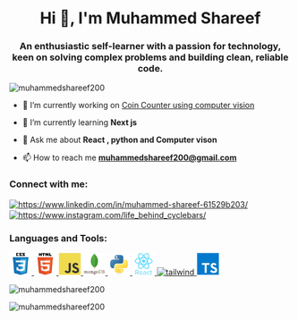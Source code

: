 <h1 align="center">Hi 👋, I'm Muhammed Shareef</h1>
<h3 align="center">An enthusiastic self-learner with a passion for technology, keen on solving complex problems and building clean, reliable code.</h3>

<p align="left"> <img src="https://komarev.com/ghpvc/?username=muhammedshareef200&label=Profile%20views&color=0e75b6&style=flat" alt="muhammedshareef200" /> </p>


  


- 🔭 I’m currently working on [Coin Counter using computer vision](https://github.com/muhammedshareef200/Money-Count-Opencv-Ai)

- 🌱 I’m currently learning **Next js**

- 💬 Ask me about **React , python and Computer vison**

- 📫 How to reach me **muhammedshareef200@gmail.com**



<h3 align="left">Connect with me:</h3>
<p align="left">
<a href="https://linkedin.com/in/https://www.linkedin.com/in/muhammed-shareef-61529b203/" target="blank"><img align="center" src="https://raw.githubusercontent.com/rahuldkjain/github-profile-readme-generator/master/src/images/icons/Social/linked-in-alt.svg" alt="https://www.linkedin.com/in/muhammed-shareef-61529b203/" height="30" width="40" /></a>
<a href="https://instagram.com/https://www.instagram.com/life_behind_cyclebars/" target="blank"><img align="center" src="https://raw.githubusercontent.com/rahuldkjain/github-profile-readme-generator/master/src/images/icons/Social/instagram.svg" alt="https://www.instagram.com/life_behind_cyclebars/" height="30" width="40" /></a>
</p>

<h3 align="left">Languages and Tools:</h3>
<p align="left"> <a href="https://www.w3schools.com/css/" target="_blank" rel="noreferrer"> <img src="https://raw.githubusercontent.com/devicons/devicon/master/icons/css3/css3-original-wordmark.svg" alt="css3" width="40" height="40"/> </a> <a href="https://www.w3.org/html/" target="_blank" rel="noreferrer"> <img src="https://raw.githubusercontent.com/devicons/devicon/master/icons/html5/html5-original-wordmark.svg" alt="html5" width="40" height="40"/> </a> <a href="https://developer.mozilla.org/en-US/docs/Web/JavaScript" target="_blank" rel="noreferrer"> <img src="https://raw.githubusercontent.com/devicons/devicon/master/icons/javascript/javascript-original.svg" alt="javascript" width="40" height="40"/> </a> <a href="https://www.mongodb.com/" target="_blank" rel="noreferrer"> <img src="https://raw.githubusercontent.com/devicons/devicon/master/icons/mongodb/mongodb-original-wordmark.svg" alt="mongodb" width="40" height="40"/> </a> <a href="https://www.python.org" target="_blank" rel="noreferrer"> <img src="https://raw.githubusercontent.com/devicons/devicon/master/icons/python/python-original.svg" alt="python" width="40" height="40"/> </a> <a href="https://reactjs.org/" target="_blank" rel="noreferrer"> <img src="https://raw.githubusercontent.com/devicons/devicon/master/icons/react/react-original-wordmark.svg" alt="react" width="40" height="40"/> </a> <a href="https://tailwindcss.com/" target="_blank" rel="noreferrer"> <img src="https://www.vectorlogo.zone/logos/tailwindcss/tailwindcss-icon.svg" alt="tailwind" width="40" height="40"/> </a> <a href="https://www.typescriptlang.org/" target="_blank" rel="noreferrer"> <img src="https://raw.githubusercontent.com/devicons/devicon/master/icons/typescript/typescript-original.svg" alt="typescript" width="40" height="40"/> </a> </p>

<p><img  src="https://github-readme-stats.vercel.app/api/top-langs?username=muhammedshareef200&show_icons=true&locale=en&layout=compact" alt="muhammedshareef200" />

<img  src="https://github-readme-streak-stats.herokuapp.com/?user=muhammedshareef200&" alt="muhammedshareef200" /></p>



